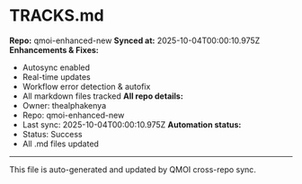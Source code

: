 # TRACKS.md

**Repo:** qmoi-enhanced-new
**Synced at:** 2025-10-04T00:00:10.975Z
**Enhancements & Fixes:**
- Autosync enabled
- Real-time updates
- Workflow error detection & autofix
- All markdown files tracked
**All repo details:**
- Owner: thealphakenya
- Repo: qmoi-enhanced-new
- Last sync: 2025-10-04T00:00:10.975Z
**Automation status:**
- Status: Success
- All .md files updated
---
This file is auto-generated and updated by QMOI cross-repo sync.
